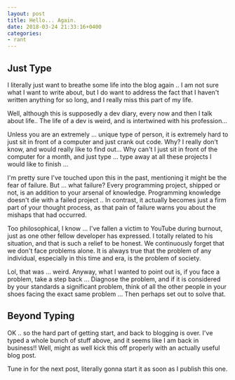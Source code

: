 ```yaml
---
layout: post
title: Hello... Again.
date: 2018-03-24 21:33:16+0400
categories: 
- rant
---
```


## Just Type

I literally just want to breathe some life into the blog again .. I am not sure what I want to write about, but I do want to address the fact that I haven't written anything for so long, and I really miss this part of my life.

Well, although this is supposedly a dev diary, every now and then I talk about life.. The life of a dev is weird, and is intertwined with his profession...

Unless you are an extremely ... unique type of person, it is extremely hard to just sit in front of a computer and just crank out code. Why? I really don't know, and would really like to find out... Why can't I just sit in front of the computer for a month, and just type ... type away at all these projects I would like to finish ...

I'm pretty sure I've touched upon this in the past, mentioning it might be the fear of failure. But ... what failure? Every programming project, shipped or not, is an addition to your arsenal of knowledge. Programming knowledge doesn't die with a failed project ..  In contrast, it actually becomes just a firm part of your thought process, as that pain of failure warns you about the mishaps that had occurred.

Too philosophical, I know ... I've fallen a victim to YouTube during burnout, just as one other fellow developer has expressed. I totally related to his situation, and that is such a relief to be honest. We continuously forget that we don't face problems alone. It is always true that the problem of any individual, especially in this time and era, is the problem of society.

Lol, that was ... weird. Anyway, what I wanted to point out is, if you face a problem, take a step back ... Diagnose the problem, and if it is considered by your standards a significant problem, think of all the other people in your shoes facing the exact same problem ... Then perhaps set out to solve that.

## Beyond Typing

OK .. so the hard part of getting start, and back to blogging is over. I've typed a whole bunch of stuff above, and it seems like I am back in business!! Well, might as well kick this off properly with an actually useful blog post.

Tune in for the next post, literally gonna start it as soon as I publish this one.
